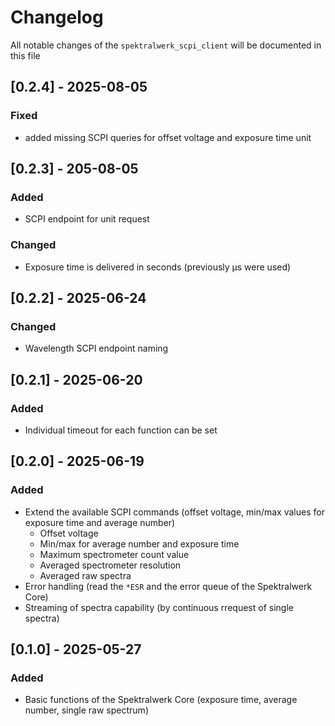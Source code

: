 # Changelog

All notable changes of the `spektralwerk_scpi_client` will be documented in this file


## [0.2.4] - 2025-08-05

### Fixed

- added missing SCPI queries for offset voltage and exposure time unit

## [0.2.3] - 205-08-05

### Added

- SCPI endpoint for unit request

### Changed

- Exposure time is delivered in seconds (previously µs were used)

## [0.2.2] - 2025-06-24

### Changed

- Wavelength SCPI endpoint naming

## [0.2.1] - 2025-06-20

### Added

- Individual timeout for each function can be set

## [0.2.0] - 2025-06-19

### Added

- Extend the available SCPI commands (offset voltage, min/max values for exposure time and average number)
  - Offset voltage
  - Min/max for average number and exposure time
  - Maximum spectrometer count value
  - Averaged spectrometer resolution
  - Averaged raw spectra
- Error handling (read the `*ESR` and the error queue of the Spektralwerk Core)
- Streaming of spectra capability (by continuous rrequest of single spectra)

## [0.1.0] - 2025-05-27

### Added

- Basic functions of the Spektralwerk Core (exposure time, average number, single raw spectrum)
